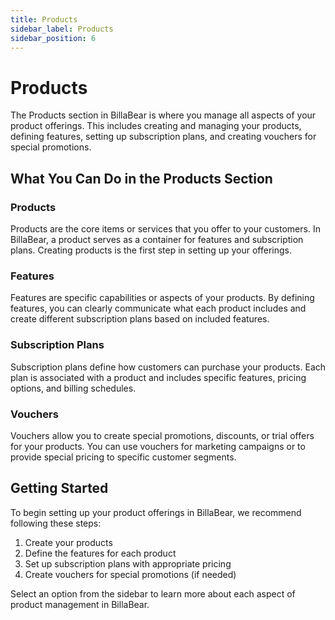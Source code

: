```yaml
---
title: Products
sidebar_label: Products
sidebar_position: 6
---
```


# Products

The Products section in BillaBear is where you manage all aspects of your product offerings. This includes creating and managing your products, defining features, setting up subscription plans, and creating vouchers for special promotions.

## What You Can Do in the Products Section

### Products
Products are the core items or services that you offer to your customers. In BillaBear, a product serves as a container for features and subscription plans. Creating products is the first step in setting up your offerings.

### Features
Features are specific capabilities or aspects of your products. By defining features, you can clearly communicate what each product includes and create different subscription plans based on included features.

### Subscription Plans
Subscription plans define how customers can purchase your products. Each plan is associated with a product and includes specific features, pricing options, and billing schedules.

### Vouchers
Vouchers allow you to create special promotions, discounts, or trial offers for your products. You can use vouchers for marketing campaigns or to provide special pricing to specific customer segments.

## Getting Started

To begin setting up your product offerings in BillaBear, we recommend following these steps:

1. Create your products
2. Define the features for each product
3. Set up subscription plans with appropriate pricing
4. Create vouchers for special promotions (if needed)

Select an option from the sidebar to learn more about each aspect of product management in BillaBear.